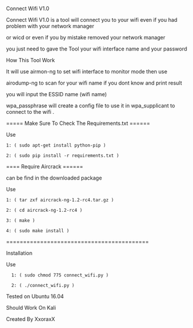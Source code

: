 Connect Wifi V1.0

Connect Wifi V1.0 is a tool will connect you to your wifi even if you had problem with your network manager 

or wicd or even if you by mistake removed your network manager

you just need to gave the Tool your wifi interface name and your password 

How This Tool Work

It will use airmon-ng to set wifi interface to monitor mode then use 

airodump-ng to scan for your wifi name if you dont know and print result

you will input the ESSID name (wifi name) 

wpa_passphrase will create a config file to use it in wpa_supplicant to connect to the wifi .

===== Make Sure To Check The Requirements.txt ======

Use 
    
    1: ( sudo apt-get install python-pip )

    2: ( sudo pip install -r requirements.txt )

==== Require Aircrack ======

can be find in the downloaded package 

Use 

    1: ( tar zxf aircrack-ng-1.2-rc4.tar.gz ) 

    2: ( cd aircrack-ng-1.2-rc4 )

    3: ( make )

    4: ( sudo make install )

==========================================

Installation

Use 

      1: ( sudo chmod 775 connect_wifi.py )
   
      2: ( ./connect_wifi.py ) 


Tested on Ubuntu 16.04

Should Work On Kali 

Created By XxoraxX 
